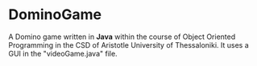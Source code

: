 # DominoGame

A Domino game written in **Java** within the course of Object Oriented Programming in the CSD of Aristotle University of Thessaloniki. It uses a GUI in the "videoGame.java" file.
